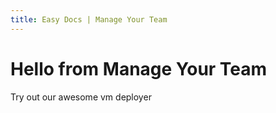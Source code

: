 ```yaml
---
title: Easy Docs | Manage Your Team
---
```


# Hello from Manage Your Team

Try out our awesome vm deployer
<tf-vm></tf-vm>